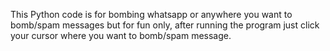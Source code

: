 This Python code is for bombing whatsapp or anywhere you want to bomb/spam messages but for fun only, 
after running the program just click your cursor where you want to bomb/spam message.
